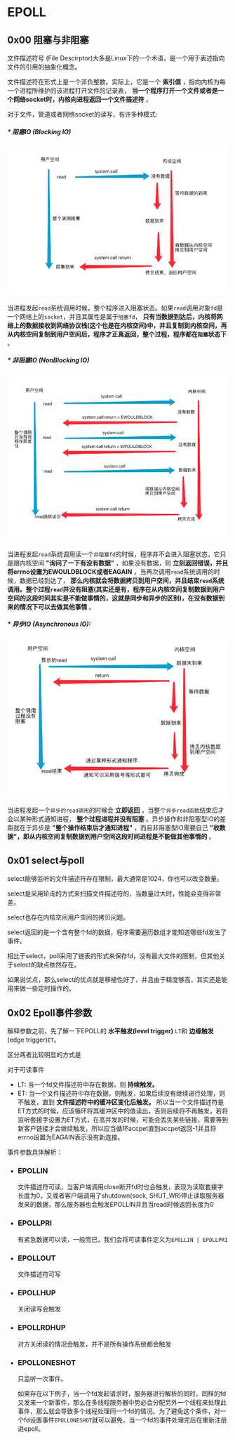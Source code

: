 # EPOLL

## 0x00 阻塞与非阻塞

文件描述符号 (File Descirptor)大多是Linux下的一个术语，是一个用于表述指向文件的引用的抽象化概念。

文件描述符在形式上是一个非负整数。实际上，它是一个 __索引值__ ，指向内核为每一个进程所维护的该进程打开文件的记录表， __当一个程序打开一个文件或者是一个网络socket时，内核向进程返回一个文件描述符__ 。

对于文件，管道或者网络socket的读写，有许多种模式:

##### * 阻塞IO (Blocking IO)

![](./linux_epoll_pic/1.png)

当进程发起`read`系统调用时候，整个程序进入阻塞状态。如果`read`调用对象`fd`是一个网络上的`socket`，并且其属性是属于`阻塞fd`， __只有当数据到达后，内核将网络上的数据接收到网络协议栈(这个也是在内核空间)中，并且复制到内核空间，再从内核空间复制到用户空间后，程序才正真返回，整个过程，程序都在`阻塞`状态下__ 。

##### * 非阻塞IO (NonBlocking IO)

![](./linux_epoll_pic/2.png)


当进程发起`read`系统调用读一个`非阻塞fd`的时候，程序并不会进入阻塞状态，它只是跟内核空间 __"询问了一下有没有数据"__ ，如果没有数据，则 __立刻返回错误，并且将errno设置为EWOULDBLOCK或者EAGAIN__ ，当再次调用`read`系统调用的时候，数据已经到达了， __那么内核就会将数据拷贝到用户空间，并且结束`read`系统调用。整个过程`read`并没有阻塞(其实还是有，程序在从内核空间复制数据到用户空间的这段时间其实是不能做事情的，这就是同步和异步的区别)，在没有数据到来的情况下可以去做其他事情__ 。

##### * 异步IO (Asynchronous IO):

![](./linux_epoll_pic/3.png)

当进程发起一个`异步的read调用`的时候会 __立即返回__ ，当整个`异步read函数`结束后才会以某种形式通知进程， __整个过程进程并没有阻塞__ 。异步操作和非阻塞型IO的差距就在于异步是 __"整个操作结束后才通知进程"__ ，而且非阻塞型IO需要自己 __"收数据"，即从内核空间复制数据到用户空间这段时间进程是不能做其他事情的__ 。

## 0x01 select与poll

select能够监听的文件描述符存在限制，最大通常是1024，你也可以改变数量。

select是采用轮询的方式来扫描文件描述符的，当数量过大时，性能会变得非常差。

select也存在内核空间用户空间的拷贝问题。

select返回的是一个含有整个fd的数据，程序需要遍历数组才能知道哪些fd发生了事件。

相比于select，poll采用了链表的形式来保存fd，没有最大文件的限制，但其他关于select的缺点依然存在。

如果说优点，那么select的优点就是移植性好了，并且由于精度够高，其实还是能用来做一些定时操作的。



## 0x02 Epoll事件参数

解释参数之前，先了解一下EPOLL的 __水平触发(level trigger)__ `LT`和 __边缘触发__ (edge trigger)`ET`。

区分两者比较明显的方式是

对于可读事件
* LT: 当一个fd文件描述符中存在数据，则 __持续触发。__
* ET: 当一个文件描述符中存在数据，则触发，如果后续没有继续进行处理，则不触发，直到 __文件描述符中的缓冲区变化后触发。__ 所以当一个文件描述符是ET方式的时候，应该循环将其缓冲区中的值读出，否则后续将不再触发，若将监听套接字设置为ET方式，在高并发的时候，可能会丢失某些链接，需要等到新客户链接才会继续触发，所以应当循环accpet直到accpet返回-1并且将errno设置为EAGAIN表示没有新连接。

事件参数具体解析：

* ### __EPOLLIN__ 
    文件描述符可读，当客户端调用close断开fd时也会触发，表现为读取套接字长度为0，又或者客户端调用了shutdown(sock, SHUT_WR)停止读取服务器发来的数据，那么服务器也会触发EPOLLIN并且当read时候返回长度为0

* ### __EPOLLPRI__ 
    
    有紧急数据可以读，一般而已，我们会将可读事件定义为`EPOLLIN | EPOLLPRI`

* ### __EPOLLOUT__

    文件描述符可写

* ### __EPOLLHUP__

    关闭读写会触发

* ### __EPOLLRDHUP__

    对方关闭读的情况会触发，并不是所有操作系统都会触发
    
* ### __EPOLLONESHOT__

    只监听一次事件。
    
    如果存在以下例子，当一个fd发起请求时，服务器进行解析的同时，同样的fd又发来一个新事件，那么在多线程服务器中势必会分配另外一个线程来处理此事件，那么就会导致多个线程处理同一个fd的情况。为了避免这个条件，对一个fd设置事件`EPOLLONESHOT`就可以避免，当一个fd的事件处理完后在重新注册进epoll。
    